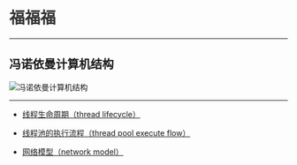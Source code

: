 # <font face="楷体" color=#333333>福福福</font>

-------------------------------------------------------------------------------------------
## 冯诺依曼计算机结构
![冯诺依曼计算机结构](https://www.joyupx.com/image/computerArchitecture.jpg "计算机硬件结构")

-------------------------------------------------------------------------------------------

* [线程生命周期（thread lifecycle）](thread)

* [线程池的执行流程（thread pool execute flow）](threadPool)

* [网络模型（network model）](network.md)